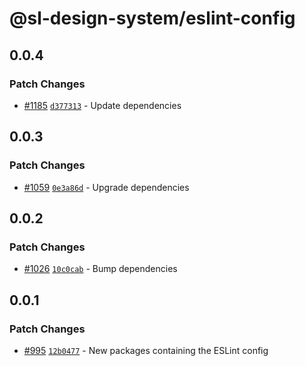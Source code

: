 # @sl-design-system/eslint-config

## 0.0.4

### Patch Changes

- [#1185](https://github.com/sl-design-system/components/pull/1185) [`d377313`](https://github.com/sl-design-system/components/commit/d377313f5e5a9c3b3931732a5aa0f598ceabb29d) - Update dependencies

## 0.0.3

### Patch Changes

- [#1059](https://github.com/sl-design-system/components/pull/1059) [`0e3a86d`](https://github.com/sl-design-system/components/commit/0e3a86dff0f29fd56b507c4f2a77e73559f7207c) - Upgrade dependencies

## 0.0.2

### Patch Changes

- [#1026](https://github.com/sl-design-system/components/pull/1026) [`10c0cab`](https://github.com/sl-design-system/components/commit/10c0cabf69a1c2561a3ce459ed0ac67c7ae1bd6b) - Bump dependencies

## 0.0.1

### Patch Changes

- [#995](https://github.com/sl-design-system/components/pull/995) [`12b0477`](https://github.com/sl-design-system/components/commit/12b0477da1f7ce615269b228a6fceb7cb8c6b4f5) - New packages containing the ESLint config
